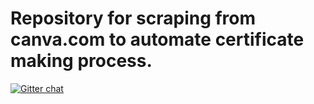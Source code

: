 # Repository for scraping from canva.com to automate certificate making process.

[![Gitter chat](https://badges.gitter.im/USER/REPO.png)](https://gitter.im/CTE-Auto-Certificate/community)


